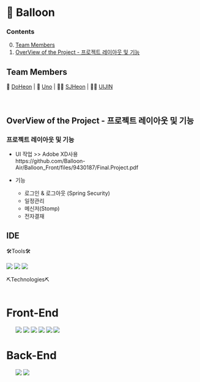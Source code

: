 # 🎈 Balloon
### Contents
0. [Team Members](#team-members)
1. [OverView of the Project - 프로젝트 레이아웃 및 기능](#overview-of-the-project---프로젝트-레이아웃-및-기능)


## Team Members

[DoHeon]:https://github.com/returnhakja
[Uno]:https://github.com/Uno0306
[SJHeon]:https://github.com/SJHeon
[UIJIN]:https://github.com/kki45

🧑 [DoHeon] | 🤠 [Uno] | 🙍‍♂️ [SJHeon] | 👱‍♀️ [UIJIN] <br><br><br>


## OverView of the Project - 프로젝트 레이아웃 및 기능
### 프로젝트 레이아웃 및 기능
<ul> 
<li> UI 작업 >> Adobe XD사용 </li>
https://github.com/Balloon-Air/Balloon_Front/files/9430187/Final.Project.pdf
</ul>
<ul>
  
  <li>기능</li>
    <ul>
  <li> 로그인 & 로그아웃 (Spring Security) </li>
  <li> 일정관리 </li>
  <li> 메신저(Stomp) </li>
  <li> 전자결재 </li>
    </ul>
  
</ul>




## IDE

🛠Tools🛠 <br><br>
<img src="https://img.shields.io/badge/Visual Studio Code-007ACC?style=flat-square&logo=Visual Studio Code&logoColor=white"/>
<img src="https://img.shields.io/badge/GitHub-181717?style=flat-square&logo=GitHub&logoColor=white"/>
<img src="https://img.shields.io/badge/Google Sheets-34A853?style=flat-square&logo=Google Sheets&logoColor=white"/>

⛏Technologies⛏ <br><br>
# Front-End
<ol>
<img src="https://img.shields.io/badge/React-61DAFB?style=flat-square&logo=React&logoColor=white"/>
<img src="https://img.shields.io/badge/MUI-007FFF?style=flat-square&logo=MUI&logoColor=white"/>
<img src="https://img.shields.io/badge/HTML5-E34F26?style=flat-square&logo=HTML5&logoColor=white"/>
<img src="https://img.shields.io/badge/CSS3-1572B6?style=flat-square&logo=CSS3&logoColor=white"/>
<img src="https://img.shields.io/badge/JavaScript-F7DF1E?style=flat-square&logo=JavaScript&logoColor=white"/>
<img src="https://img.shields.io/badge/Socket.io-010101?style=flat-square&logo=Socket.io&logoColor=white"/><br/>
</ol>

# Back-End
<ol>
<img src="https://img.shields.io/badge/Spring-6DB33F?style=flat-square&logo=Spring&logoColor=white"/>
<img src="https://img.shields.io/badge/Spring Boot-6DB33F?style=flat-square&logo=Spring Boot&logoColor=white"/>

</ol>




